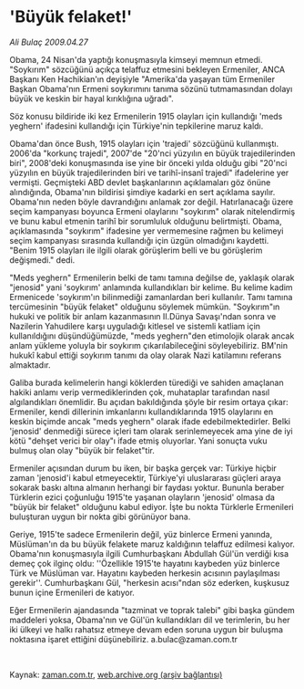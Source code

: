 # 'Büyük felaket!'

*Ali Bulaç 2009.04.27*

<tr><td class="metin" colspan="2" style="padding-top: 20px; padding-left: 5px; padding-right: 10px;">Obama, 24 Nisan'da yaptığı konuşmasıyla kimseyi memnun etmedi. "Soykırım" sözcüğünü açıkça telaffuz etmesini bekleyen Ermeniler, ANCA Başkanı Ken Hachikian'ın deyişiyle "Amerika'da yaşayan tüm Ermeniler Başkan Obama'nın Ermeni soykırımını tanıma sözünü tutmamasından dolayı büyük ve keskin bir hayal kırıklığına uğradı".</td></tr><tr><td class="metin" colspan="2" style="padding-top: 20px; padding-left: 5px; padding-right: 10px;"><p>Söz konusu bildiride iki kez Ermenilerin 1915 olayları için kullandığı 'meds yeghern' ifadesini kullandığı için Türkiye'nin tepkilerine maruz kaldı.
<p> Obama'dan önce Bush, 1915 olayları için 'trajedi' sözcüğünü kullanmıştı. 2006'da "korkunç trajedi", 2007'de "20'nci yüzyılın en büyük trajedilerinden biri", 2008'deki konuşmasında ise yine bir önceki yılda olduğu gibi "20'nci yüzyılın en büyük trajedilerinden biri ve tarihî-insanî trajedi" ifadelerine yer vermişti. Geçmişteki ABD devlet başkanlarının açıklamaları göz önüne alındığında, Obama'nın bildirisi şimdiye kadarki en sert açıklama sayılır. Obama'nın neden böyle davrandığını anlamak zor değil. Hatırlanacağı üzere seçim kampanyası boyunca Ermeni olaylarını "soykırım" olarak nitelendirmiş ve bunu kabul etmenin tarihî bir sorumluluk olduğunu belirtmişti. Obama, açıklamasında "soykırım" ifadesine yer vermemesine rağmen bu kelimeyi seçim kampanyası sırasında kullandığı için üzgün olmadığını kaydetti. "Benim 1915 olayları ile ilgili olarak görüşlerim belli ve bu görüşlerim değişmedi." dedi.
<p> "Meds yeghern" Ermenilerin belki de tamı tamına değilse de, yaklaşık olarak "jenosid" yani 'soykırım' anlamında kullandıkları bir kelime. Bu kelime kadim Ermenicede 'soykırım'ın bilinmediği zamanlardan beri kullanılır. Tamı tamına tercümesinin "büyük felaket" olduğunu söylemek mümkün. "Soykırım"ın hukuki ve politik bir anlam kazanmasının II.Dünya Savaşı'ndan sonra ve Nazilerin Yahudilere karşı uyguladığı kitlesel ve sistemli katliam için kullanıldığını düşündüğümüzde, "meds yeghern"den etimolojik olarak ancak anlam yükleme yoluyla bir soykırım çıkarılabileceğini söyleyebiliriz. BM'nin hukukî kabul ettiği soykırım tanımı da olay olarak Nazi katilamını referans almaktadır.
<p> Galiba burada kelimelerin hangi köklerden türediği ve sahiden amaçlanan hakiki anlamı verip vermediklerinden çok, muhataplar tarafından nasıl algılandıkları önemlidir. Bu açıdan bakıldığında şöyle bir resim ortaya çıkar: Ermeniler, kendi dillerinin imkanlarını kullandıklarında 1915 olaylarını en keskin biçimde ancak "meds yeghern" olarak ifade edebilmektedirler. Belki 'jenosid' denmediği sürece içleri tam olarak serinlemeyecek ama yine de iyi kötü "dehşet verici bir olay"ı ifade etmiş oluyorlar. Yani sonuçta vuku bulmuş olan olay "büyük bir felaket"tir.
<p> Ermeniler açısından durum bu iken, bir başka gerçek var: Türkiye hiçbir zaman 'jenosid'i kabul etmeyecektir, Türkiye'yi uluslararası güçleri araya sokarak baskı altına almanın herhangi bir faydası yoktur. Bununla beraber Türklerin ezici çoğunluğu 1915'te yaşanan olayların 'jenosid' olmasa da "büyük bir felaket" olduğunu kabul ediyor. İşte bu nokta Türklerle Ermenileri buluşturan uygun bir nokta gibi görünüyor bana.
<p> Geriye, 1915'te sadece Ermenilerin değil, yüz binlerce Ermeni yanında, Müslüman'ın da bu büyük felakete maruz kaldığının telaffuz edilmesi kalıyor. Obama'nın konuşmasıyla ilgili Cumhurbaşkanı Abdullah Gül'ün verdiği kısa demeç çok ilginç oldu: ''Özellikle 1915'te hayatını kaybeden yüz binlerce Türk ve Müslüman var. Hayatını kaybeden herkesin acısının paylaşılması gerekir''. Cumhurbaşkanı Gül, "herkesin acısı"ndan söz ederken, kuşkusuz bunun içine Ermenileri de katıyor.
<p> Eğer Ermenilerin ajandasında "tazminat ve toprak talebi" gibi başka gündem maddeleri yoksa, Obama'nın ve Gül'ün kullandıkları dil ve terimlerin, bu her iki ülkeyi ve halkı rahatsız etmeye devam eden soruna uygun bir buluşma noktasına işaret ettiğini düşünebiliriz. a.bulac@zaman.com.tr 
<p><br/></p></p></p></p></p></p></p></p></td></tr>

Kaynak: [zaman.com.tr](http://zaman.com.tr/yazar.do?yazino=841970), [web.archive.org (arşiv bağlantısı)](http://web.archive.org/web/20090506021207/http://www.zaman.com.tr:80/yazar.do?yazino=841970)
